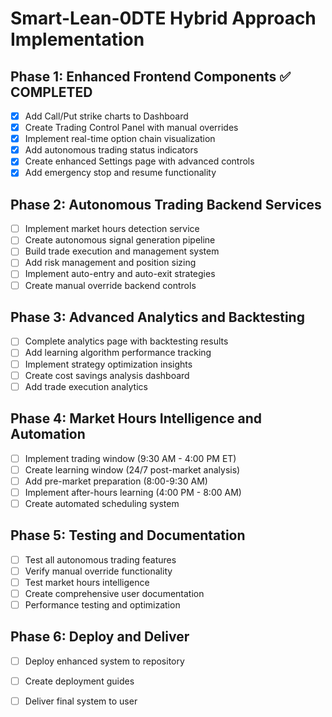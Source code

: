 # Smart-Lean-0DTE Hybrid Approach Implementation

## Phase 1: Enhanced Frontend Components ✅ COMPLETED
- [x] Add Call/Put strike charts to Dashboard
- [x] Create Trading Control Panel with manual overrides
- [x] Implement real-time option chain visualization
- [x] Add autonomous trading status indicators
- [x] Create enhanced Settings page with advanced controls
- [x] Add emergency stop and resume functionality

## Phase 2: Autonomous Trading Backend Services
- [ ] Implement market hours detection service
- [ ] Create autonomous signal generation pipeline
- [ ] Build trade execution and management system
- [ ] Add risk management and position sizing
- [ ] Implement auto-entry and auto-exit strategies
- [ ] Create manual override backend controls

## Phase 3: Advanced Analytics and Backtesting
- [ ] Complete analytics page with backtesting results
- [ ] Add learning algorithm performance tracking
- [ ] Implement strategy optimization insights
- [ ] Create cost savings analysis dashboard
- [ ] Add trade execution analytics

## Phase 4: Market Hours Intelligence and Automation
- [ ] Implement trading window (9:30 AM - 4:00 PM ET)
- [ ] Create learning window (24/7 post-market analysis)
- [ ] Add pre-market preparation (8:00-9:30 AM)
- [ ] Implement after-hours learning (4:00 PM - 8:00 AM)
- [ ] Create automated scheduling system

## Phase 5: Testing and Documentation
- [ ] Test all autonomous trading features
- [ ] Verify manual override functionality
- [ ] Test market hours intelligence
- [ ] Create comprehensive user documentation
- [ ] Performance testing and optimization

## Phase 6: Deploy and Deliver
- [ ] Deploy enhanced system to repository
- [ ] Create deployment guides
- [ ] Deliver final system to user

